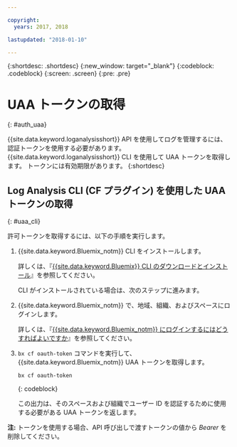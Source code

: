 ```yaml
---

copyright:
  years: 2017, 2018

lastupdated: "2018-01-10"

---
```



{:shortdesc: .shortdesc}
{:new_window: target="_blank"}
{:codeblock: .codeblock}
{:screen: .screen}
{:pre: .pre}


# UAA トークンの取得
{: #auth_uaa}

{{site.data.keyword.loganalysisshort}} API を使用してログを管理するには、認証トークンを使用する必要があります。 {{site.data.keyword.loganalysisshort}} CLI を使用して UAA トークンを取得します。 トークンには有効期限があります。 
{:shortdesc}

		
## Log Analysis CLI (CF プラグイン) を使用した UAA トークンの取得
{: #uaa_cli}


許可トークンを取得するには、以下の手順を実行します。

1. {{site.data.keyword.Bluemix_notm}} CLI をインストールします。

   詳しくは、『[{{site.data.keyword.Bluemix}} CLI のダウンロードとインストール](/docs/cli/reference/bluemix_cli/download_cli.html#download_install)』を参照してください。
   
   CLI がインストールされている場合は、次のステップに進みます。
    
2. {{site.data.keyword.Bluemix_notm}} で、地域、組織、およびスペースにログインします。 

    詳しくは、『[{{site.data.keyword.Bluemix_notm}} にログインするにはどうすればよいですか](/docs/services/CloudLogAnalysis/qa/cli_qa.html#login)』を参照してください。
	
3. `bx cf oauth-token` コマンドを実行して、{{site.data.keyword.Bluemix_notm}} UAA トークンを取得します。

    ```
	bx cf oauth-token
	```
	{: codeblock}
	
	この出力は、そのスペースおよび組織でユーザー ID を認証するために使用する必要がある UAA トークンを返します。
	

**注:** トークンを使用する場合、API 呼び出しで渡すトークンの値から *Bearer* を削除してください。
